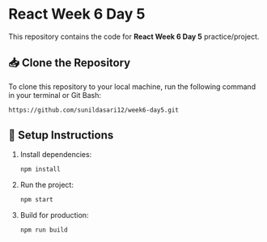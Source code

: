 # React Week 6 Day 5

This repository contains the code for **React Week 6 Day 5** practice/project.

## 📥 Clone the Repository

To clone this repository to your local machine, run the following command in your terminal or Git Bash:

```bash
https://github.com/sunildasari12/week6-day5.git
```
## 🚀 Setup Instructions

1. Install dependencies:
   ```bash
   npm install
   ```

2. Run the project:
   ```bash
   npm start
   ```

3. Build for production:
   ```bash
   npm run build
   ```
